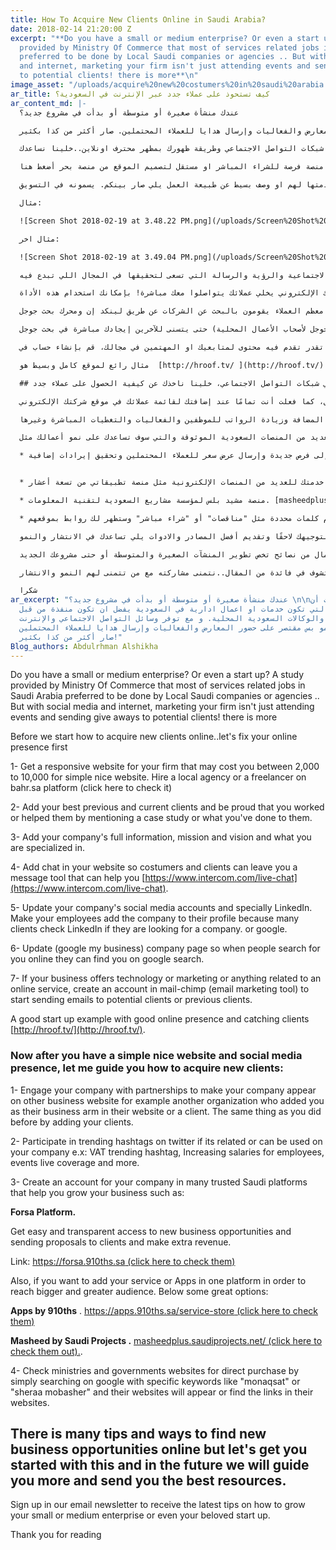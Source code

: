 ```yaml
---
title: How To Acquire New Clients Online in Saudi Arabia?
date: 2018-02-14 21:20:00 Z
excerpt: "**Do you have a small or medium enterprise? Or even a start up? A study
  provided by Ministry Of Commerce that most of services related jobs in Saudi Arabia
  preferred to be done by Local Saudi companies or agencies .. But with social media
  and internet, marketing your firm isn't just attending events and sending give aways
  to potential clients! there is more**\n"
image_asset: "/uploads/acquire%20new%20costumers%20in%20saudi%20arabia.png"
ar_title: كيف تستحوذ على عملاء جدد عبر الإنترنت في السعودية؟
ar_content_md: |-
  عندك منشأة صغيرة أو متوسطة أو بدأت في مشروع جديد؟

  الدراسات تثبت أن معظم الاعمال التي تكون خدمات او اعمال ادارية في السعودية يفضل ان تكون منفذة من قبل الشركات والوكالات السعودية المحلية. و مع توفر وسائل التواصل الاجتماعي والإنترنت، التسويق مو بس مقتصر على حضور المعارض والفعاليات وإرسال هدايا للعملاء المحتملين. صار أكثر من كذا بكثير!

  قبل لا نجاوب على سؤال كيف تحصل على عملاء جدد عبر الإنترنت، لازم نركز اول شي على تواجدك في شبكات التواصل الاجتماعي وطريقة ظهورك بمظهر محترف اونلاين..خلينا نساعدك

  ١. قم بإنشاء موقع إلكتروني لمنشأتك. قد يكلفك الموقع البسيط السهل ما بين ٢،٠٠٠ إلى ١،٠٠٠٠ ريال سهل الاستخدام وبواجهة احترافية. تستطيع الاستعانة بشركة محلية عن طريق منصة فرصة للشراء المباشر او مستقل لتصميم الموقع من منصة بحر أضغط هنا

  ٢. قم بإضافة عملائك السابقين والحاليين في الموقع وخليك فخور بأعمالك معهم قدمت لهم من مساعدة عن طريق ذكر قائمة بالخدمات التي قدمتها لهم او وصف بسيط عن طبيعة العمل يلي صار بينكم. يسمونه في التسويق testimonials

  مثال:

  ![Screen Shot 2018-02-19 at 3.48.22 PM.png](/uploads/Screen%20Shot%202018-02-19%20at%203.48.22%20PM.png)

  مثال اخر:

  ![Screen Shot 2018-02-19 at 3.49.04 PM.png](/uploads/Screen%20Shot%202018-02-19%20at%203.49.04%20PM.png)

  ٣. اضف معلومات شركتك بالكامل مثل العنوان والجوال ووسائل التواصل الاجتماعية والرؤية والرسالة التي تسعى لتحقيقها في المجال اللي تبدع فيه.

  ٤. قم بإضافة دردشة في موقعك الإلكتروني يخلي عملائك يتواصلوا معك مباشرة! بإمكانك استخدام هذه الأداة [https://www.intercom.com/live-chat](https://www.intercom.com/live-chat)

  ٥. قم بتحديث حسابات التواصل الاجتماعي الخاصة بشركتك في لينكد إن وتأكد من إضافة موظفيك لأسم الشركة في حسابهم الخاص، لأن معظم العملاء يقومون بالبحث عن الشركات عن طريق لينكد إن ومحرك بحث جوجل.

  ٦. لا تنسى تحديث صفحة الشركة في (جوجل لأصحاب الأعمال المحلية) حتى يتسنى للآخرين إيجادك مباشرة في بحث جوجل.

  ٧. إذا كان نشاطك التجاري في مجال التقنية والتسويق أو أي مجال يتعلق بخدمات التواصل الاجتماعي او اي مجال تقدر تقدم فيه محتوى لمتابعيك او المهتمين في مجالك، قم بإنشاء حساب في mail-chimp (أداة تسويقية عن طريق البريد الإلكتروني) لتبدأ بإرسال بريد إلكتروني لعملائك المحتملين أو السابقين.

  مثال رائع لموقع كامل وبسيط هو  [http://hroof.tv/ ](http://hroof.tv/)

  ## الآن وبعد حصولك على موقع إلكتروني محترف وتواجد ممتاز في شبكات التواصل الاجتماعي، خلينا ناخذك عن كيفية الحصول على عملاء جدد:

  ١. قم بالتفاعل مع شركات أخرى وكسبهم كشريك حتى يتسنى لشركتك الظهور في مواقع أعمال مختلفة. على سبيل المثال أن تضيفك شركة أخرى في موقعهم الإلكتروني كعميل، كما فعلت أنت تمامًا عند إضافتك لقائمة عملائك في موقع شركتك الإلكتروني.

  ٢. شارك في الهاشتاقات النشطة في تويتر إذا كان لها علاقة بمجالك أو إذا تمكَّنت من استخدامها لصالح شركتك. مثل هاشتاق القيمة المضافة وزيادة الرواتب للموظفين والفعاليات والتغطيات المباشرة وغيرها.

  ٣. قم بإنشاء حساب لمنشأتك في العديد من المنصات السعودية الموثوقة والتي سوف تساعدك على نمو أعمالك مثل:

  * منصة فرصة: للوصول بكل سهولة وشفافية إلى فرص جديدة وإرسال عرض سعر للعملاء المحتملين وتحقيق إيرادات إضافية. \[https://forsa.910ths.sa >أضغط هنا<\](https://forsa.910ths.sa >أضغط هنا<)


  * اضف تطبيقك أو خدمتك للعديد من المنصات الإلكترونية مثل منصة تطبيقاتي من تسعة أعشار. [https://apps.910ths.sa/service-store >أضغط هنا<](https://apps.910ths.sa/service-store)

  * منصة مشيد بلس لمؤسسة مشاريع السعودية لتقنية المعلومات. [masheedplus.saudiprojects.net/ >أضغط هنا<](masheedplus.saudiprojects.net)

  * قم بتصفح المواقع الحكومية مثل الوزارات للشراء المباشر عن طريق بحث جوجل مع استخدام كلمات محددة مثل "مناقصات" أو "شراء مباشر" وستظهر لك روابط بموقعهم.

  في كثير من النصائح  و الطرق يلي تساعدك للحصول على فرص عمل جديدة عبر الإنترنت، لكن في الوقت الحالي، أعمل على هذه النصائح وسوف نقوم بتوجيهك لاحقًا وتقديم أفضل المصادر والادوات يلي تساعدك في الانتشار والنمو.

  اشترك في نشرتنا البريدية ليصلك كل جديد في عالم الأعمال من نصائح تخص تطوير المنشآت الصغيرة والمتوسطة أو حتى مشروعك الجديد.

  اذا تشوف في فائدة من المقال..نتمنى مشاركته مع من تتمنى لهم النمو والانتشار.

  شكرا
ar_excerpt: "عندك منشأة صغيرة أو متوسطة أو بدأت في مشروع جديد؟ \n\nالدراسات تثبت أن
  معظم الاعمال التي تكون خدمات او اعمال ادارية في السعودية يفضل ان تكون منفذة من قبل
  الشركات والوكالات السعودية المحلية. و مع توفر وسائل التواصل الاجتماعي والإنترنت،
  التسويق مو بس مقتصر على حضور المعارض والفعاليات وإرسال هدايا للعملاء المحتملين.
  صار أكثر من كذا بكثير!"
Blog_authors: Abdulrhman Alshikha
---
```


Do you have a small or medium enterprise? Or even a start up? A study provided by Ministry Of Commerce that most of services related jobs in Saudi Arabia preferred to be done by Local Saudi companies or agencies .. But with social media and internet, marketing your firm isn't just attending events and sending give aways to potential clients! there is more

Before we start how to acquire new clients online..let's fix your online presence first

1- Get a responsive website for your firm that may cost you between 2,000 to 10,000 for simple nice website. Hire a local agency or a freelancer on bahr.sa platform (click here to check it)

2- Add your best previous and current clients and be proud that you worked or helped them by mentioning a case study or what you've done to them.

3- Add your company's full information, mission and vision and what you are specialized in.

4- Add chat in your website so costumers and clients can leave you a message tool that can help you [https://www.intercom.com/live-chat](https://www.intercom.com/live-chat).

5- Update your company's social media accounts and specially LinkedIn. Make your employees add the company to their profile because many clients check LinkedIn if they are looking for a company. or google.

6- Update (google my business) company page so when people search for you online they can find you on google search.

7- If your business offers technology or marketing or anything related to an online service, create an account in mail-chimp (email marketing tool) to start sending emails to potential clients or previous clients.

A good start up example with good online presence and catching clients [http://hroof.tv/](http://hroof.tv/).

### Now after you have a simple nice website and social media presence, let me guide you how to acquire new clients:

1- Engage your company with partnerships to make your company appear on other business website for example another organization who added you as their business arm in their website or a client. The same thing as you did before by adding your clients.

2- Participate in trending hashtags on twitter if its related or can be used on your company e.x: VAT trending hashtag, Increasing salaries for employees, events live coverage and more.

3- Create an account for your company in many trusted Saudi platforms that help you grow your business such as:

**Forsa Platform.**

Get easy and transparent access to new business opportunities and
sending proposals to clients and make extra revenue.

Link:  [https://forsa.910ths.sa   (click here to check them)](https://forsa.910ths.sa/)

Also, if you want to add your service or Apps in one platform in order to reach bigger and greater audience.  Below some great options:

**Apps by 910ths** .
[https://apps.910ths.sa/service-store (click here to check them)](https://apps.910ths.sa/service-store)

**Masheed by Saudi Projects .**
[masheedplus.saudiprojects.net/ (click here to check them out).](masheedplus.saudiprojects.net/).

4- Check ministries and governments websites for direct purchase  by simply searching on google with specific keywords like "monaqsat" or "sheraa mobasher" and their websites will appear or find the links in their websites.

## There is many tips and ways to find new business opportunities online but let's get you started with this and in the future we will guide you more and send you the best resources.

Sign up in our email newsletter to receive the latest tips on how to grow your small or medium enterprise or even your beloved start up.

Thank you for reading